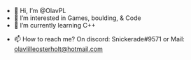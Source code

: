 - 👋 Hi, I’m @OlavPL
- 👀 I’m interested in Games, boulding, & Code
- 🌱 I’m currently learning C++
<!-- - 💞️ I’m looking to collaborate on ... -->
- 📫 How to reach me? On discord: Snickerade#9571 or Mail: olavlilleosterholt@hotmail.com

<!---
Snickerade/Snickerade is a ✨ special ✨ repository because its `README.md` (this file) appears on your GitHub profile.
You can click the Preview link to take a look at your changes.
--->
